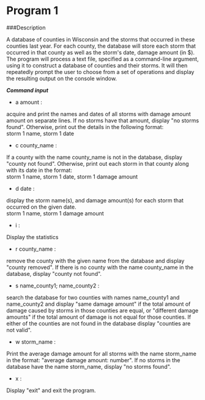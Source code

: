 # Program 1

###Description

A database of counties in Wisconsin and the storms that occurred in these counties last year. For each county, 
the database will store each storm that occurred in that county as well as the storm's date, damage amount (in $). 
The program will process a text file, specified as a command-line argument, using it to construct a database of 
counties and their storms. It will then repeatedly prompt the user to choose from a set of operations and display 
the resulting output on the console window.

***Command input***

* a amount :

acquire and print the names and dates of all storms with damage amount amount on separate lines. If no storms have that amount, display "no storms found". Otherwise, print out the details in the following format:    
storm 1 name, storm 1 date

* c county_name :

If a county with the name county_name is not in the database, display "county not found". Otherwise, print out each storm in that county along with its date in the format:   
storm 1 name, storm 1 date, storm 1 damage amount

* d date :

display the storm name(s), and damage amount(s) for each storm that occurred on the given date.   
storm 1 name, storm 1 damage amount

* i :

Display the statistics

* r county_name :

remove the county with the given name from the database and display "county removed". If there is no county with the name county_name in the database, display "county not found".

* s name_county1; name_county2 :

search the database for two counties with names name_county1 and name_county2 and display "same damage amount" if the total amount of damage caused by storms in those counties are equal, or "different damage amounts" if the total amount of damage is not equal for those counties. If either of the counties are not found in the database display "counties are not valid".

* w storm_name :

Print the average damage amount for all storms with the name storm_name in the format: "average damage amount: number". If no storms in the database have the name storm_name, display "no storms found".

* x :

Display "exit" and exit the program.

